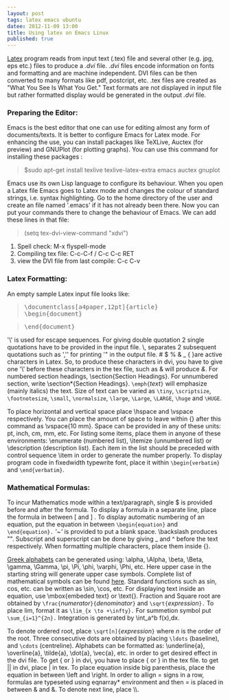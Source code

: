 ```yaml
---
layout: post
tags: latex emacs ubuntu
datee: 2012-11-09 13:00
title: Using latex on Emacs Linux
published: true
---
```



[Latex](http://www.latex-project.org/) program reads from input text (.tex) file and several other (e.g. jpg, eps etc.) files to produce a _.dvi_ file. _.dvi_ files encode information on fonts and formatting and are machine independent. DVI files can be then converted to many formats like pdf, postcript, etc. .tex files are created as "What You See Is What You Get." Text formats are not displayed in input file but rather formatted display would be generated in the output _.dvi_ file.  

### Preparing the Editor:

Emacs is the best editor that one can use for editing almost any form of documents/texts. It is better to configure Emacs for Latex mode. For enhancing the use, you can install packages like TeXLive, Auctex (for preview) and GNUPlot (for plotting graphs). You can use this command for installing these packages :

>$sudo apt-get install texlive texlive-latex-extra emacs auctex gnuplot

Emacs use its own Lisp language to configure its behaviour. When you open a Latex file Emacs goes to Latex mode and changes the colour of standard strings, i.e. syntax highlighting. Go to the home directory of the user and create an file named '.emacs' if it has not already been there. Now you can put your commands there to change the behaviour of Emacs. We can add these lines in that file:

>(setq tex-dvi-view-command "xdvi")



1. Spell check:  M-x flyspell-mode
2. Compiling tex file: C-c-C-f / C-c C-c RET
3. view the DVI file from last compile: C-c C-v

### **Latex Formatting:**

An empty sample Latex input file looks like:


> <pre>\documentclass[a4paper,12pt]{article}
> \begin{document} </pre>

> <pre>\end{document}</pre>


'\\' is used for escape sequences. For giving double quotation 2 single quotations have to be provided in the input file. \\, separates 2 subsequent quotations such as '\,'' for printing '" in the output file. # $ % & _ { }are active characters in Latex. So, to produce these characters in dvi, you have to give one '\\' before these characters in the tex file, such as \& will produce _&_. For numbered section headings, \section{Section Headings}. For unnumbered section, write \section*{Section Headings}. `\emph{`_text_`}` will emphasize (mainly italics) the text. Size of text can be varied as `\tiny`, `\scriptsize`, `\footnotesize`, `\small`, `\normalsize`, `\large`, `\Large`, `\LARGE`, `\huge` and `\HUGE`.

To place horizontal and vertical space place \hspace and \vspace respectively. You can place the amount of space to leave within {} after this command as \vspace{10 mm}. Space can be provided in any of these units: pt, inch, cm, mm, etc. For listing some items, place them in anyone of these environments: \enumerate (numbered list), \itemize (unnumbered list) or \description (description list). Each item in the list should be preceded with control sequence \item in order to generate the number properly. To display program code in fixedwidth typewrite font, place it within `\begin{verbatim}` and `\end{verbatim}`.


### **Mathematical Formulas:**

To incur Mathematics mode within a text/paragraph, single $ is provided before and after the formula. To display a formula in a separate line, place the formula in between \[ and \] . To display automatic numbering of an equation, put the equation in between `\begin{equation}` and `\end{equation}.` _'~'_ is provided to put a blank space. \backslash produces "\". Subscript and superscript can be done by giving _ and ^ before the text respectively. When formatting multiple characters, place them inside {}.

[Greek alphabets](http://www.maths.tcd.ie/~dwilkins/LaTeXPrimer/GreekLetters.html) can be generated using: <span class="mw-geshi latex source-latex"><span class="re2"><span class="re12">\alpha</span>, <span class="re12">\Alpha</span>, <span class="re12">\beta</span>, <span class="re12">\Beta</span>, <span class="re12">\gamma</span>, <span class="re12">\Gamma</span>, <span class="re12">\pi</span>, <span class="re12">\Pi</span>, <span class="re12">\phi</span>, <span class="re12">\varphi</span>, <span class="re12">\Phi, etc. Here upper case in the starting string will generate upper case symbols. Complete list of mathematical symbols can be found [here](http://www.maths.tcd.ie/~dwilkins/LaTeXPrimer/MathSymb.html). Standard functions such as sin, cos, etc. can be written as</span> </span></span>\sin, \cos, etc. For displaying text inside an equation, use \mbox{embeded text} or \text{}. Fraction and Square root are obtained by `\frac{`_numerator_`}{`_denominator_`}` and `\sqrt{`_expression_`}.` To place lim, format it as `\lim_{x \to +\infty}.` For summetion symbol put `\sum_{i=1}^{2n}.` Integration is generated by \int_a^b f(x)\,dx.

To denote ordered root, place `\sqrt[n]{`_expression_`}` where _n_ is the order of the root. Three consecutive dots are obtained by placing `\ldots` (baseline), and `\cdots` (centreline). Alphabets can be formatted as: \underline{a}, \overline{a}, \tilde{a}, \dot{a}, \vec{a}, etc. in order to get desired effect in the dvi file. To get { or } in dvi, you have to place \{ or \} in the tex file. to get || in dvi, place \| in tex. To place equation inside big parenthesis, place the equation in between \left and \right. In order to allign = signs in a row, formulas are typeseted using eqnarray* environment and then = is placed in between & and &. To denote next line, place \\\\.
